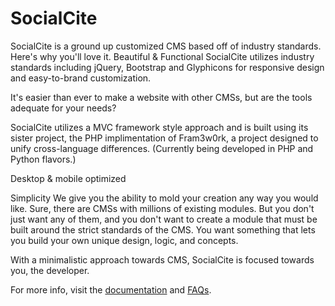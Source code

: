 SocialCite
==========

SocialCite is a ground up customized CMS based off of industry standards. Here's why you'll love it.
Beautiful & Functional
SocialCite utilizes industry standards including jQuery, Bootstrap and Glyphicons for responsive design and easy-to-brand customization.

It's easier than ever to make a website with other CMSs, but are the tools adequate for your needs?

SocialCite utilizes a MVC framework style approach and is built using its sister project, the PHP implimentation of Fram3w0rk, a project designed to unify cross-language differences. (Currently being developed in PHP and Python flavors.)

Desktop & mobile optimized





Simplicity
We give you the ability to mold your creation any way you would like. Sure, there are CMSs with millions of existing modules. But you don't just want any of them, and you don't want to create a module that must be built around the strict standards of the CMS. You want something that lets you build your own unique design, logic, and concepts.

With a minimalistic approach towards CMS, SocialCite is focused towards you, the developer.

For more info, visit the <a href="http://www.lawtonsoft.com/projects/socialcite/documentation">documentation</a> and <a href="http://www.lawtonsoft.com/projects/socialcite/faqs">FAQs</a>.
